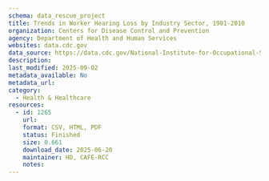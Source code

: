 ```yaml
---
schema: data_rescue_project 
title: Trends in Worker Hearing Loss by Industry Sector, 1981-2010
organization: Centers for Disease Control and Prevention
agency: Department of Health and Human Services
websites: data.cdc.gov
data_source: https://data.cdc.gov/National-Institute-for-Occupational-Safety-and-Hea/Trends-in-Worker-Hearing-Loss-by-Industry-Sector-1/c294-dri5/about_data
description: 
last_modified: 2025-09-02
metadata_available: No
metadata_url: 
category:
  - Health & Healthcare 
resources:
  - id: 1265
    url: 
    format: CSV, HTML, PDF
    status: Finished
    size: 0.661
    download_date: 2025-06-20
    maintainer: HD, CAFE-RCC
    notes: 
---
```

